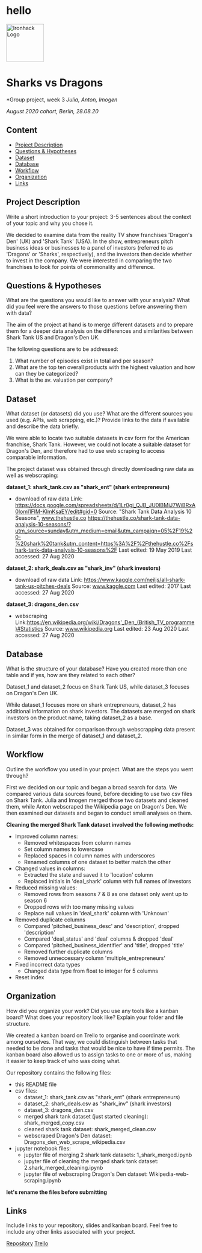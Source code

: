 # hello

<img src="https://bit.ly/2VnXWr2" alt="Ironhack Logo" width="100"/>

# Sharks vs Dragons
*Group project, week 3
*Julia, Anton, Imogen*

*August 2020 cohort, Berlin, 28.08.20*

## Content
- [Project Description](#project-description)
- [Questions & Hypotheses](#questions-hypotheses)
- [Dataset](#dataset)
- [Database](#database)
- [Workflow](#workflow)
- [Organization](#organization)
- [Links](#links)

## Project Description
Write a short introduction to your project: 3-5 sentences about the context of your topic and why you chose it.

We decided to examine data from the reality TV show franchises 'Dragon's Den' (UK) and 'Shark Tank' (USA). In the show, entrepreneurs pitch business ideas or businesses to a panel of investors (referred to as 'Dragons' or 'Sharks', respectively), and the investors then decide whether to invest in the company. We were interested in comparing the two franchises to look for points of commonality and difference. 


## Questions & Hypotheses
What are the questions you would like to answer with your analysis? What did you feel were the answers to those questions before answering them with data?

The aim of the project at hand is to merge different datasets and to prepare them for a deeper data analysis on the differences and similarities between Shark Tank US and Dragon's Den UK.

The following questions are to be addressed:
1. What number of episodes exist in total and per season?
2. What are the top ten overall products with the highest valuation and how can they be categorized?
3. What is the av. valuation per company?

## Dataset
What dataset (or datasets) did you use? What are the different sources you used (e.g. APIs, web scrapping, etc.)? Provide links to the data if available and describe the data briefly.

We were able to locate two suitable datasets in csv form for the American franchise, Shark Tank. However, we could not locate a suitable dataset for Dragon's Den, and therefore had to use web scraping to access comparable information. 

The project dataset was obtained through directly downloading raw data as well as webscraping:

**dataset_1: shark_tank.csv as "shark_ent" (shark entrepreneurs)**
- download of raw data
Link: https://docs.google.com/spreadsheets/d/1Lr0gi_QJB_JU0lBMjJ7WiBRxA0loml1FlM-KlmKsaEY/edit#gid=0
Source: "Shark Tank Data Analysis 10 Seasons", www.thehustle.co
https://thehustle.co/shark-tank-data-analysis-10-seasons/?utm_source=sunday&utm_medium=email&utm_campaign=05%2F19%20-%20shark%20tank&utm_content=https%3A%2F%2Fthehustle.co%2Fshark-tank-data-analysis-10-seasons%2F
Last edited: 19 May 2019
Last accessed: 27 Aug 2020

**dataset_2: shark_deals.csv as "shark_inv" (shark investors)**
- download of raw data
Link: https://www.kaggle.com/neiljs/all-shark-tank-us-pitches-deals
Source: www.kaggle.com
Last edited: 2017
Last accessed: 27 Aug 2020

**dataset_3: dragons_den.csv**
- webscraping
Link:https://en.wikipedia.org/wiki/Dragons'_Den_(British_TV_programme)#Statistics 
Source: www.wikipedia.org
Last edited: 23 Aug 2020
Last accessed: 27 Aug 2020


## Database
What is the structure of your database? Have you created more than one table and if yes, how are they related to each other?

Dataset_1 and dataset_2 focus on Shark Tank US, while dataset_3 focuses on Dragon's Den UK.

While dataset_1 focuses more on shark entrepreneurs, dataset_2 has additional information on shark investors.
The datasets are merged on shark investors on the product name, taking dataset_2 as a base.

Dataset_3 was obtained for comparison through webscrapping data present in similar form in the merge of dataset_1 and dataset_2.


## Workflow
Outline the workflow you used in your project. What are the steps you went through?

First we decided on our topic and began a broad search for data. We compared various data sources found, before deciding to use two csv files on Shark Tank. Julia and Imogen merged those two datasets and cleaned them, while Anton webscraped the Wikipedia page on Dragon's Den. We then examined our datasets and began to conduct small analyses on them. 

**Cleaning the merged Shark Tank dataset involved the following methods:**
- Improved column names:
    - Removed whitespaces from column names
    - Set column names to lowercase
    - Replaced spaces in column names with underscores
    - Renamed columns of one dataset to better match the other
- Changed values in columns:
    - Extracted the state and saved it to 'location' column
    - Replaced initials in 'deal_shark' column with full names of investors
- Reduced missing values:
    - Removed rows from seasons 7 & 8 as one dataset only went up to season 6
    - Dropped rows with too many missing values
    - Replace null values in 'deal_shark' column with 'Unknown'
- Removed duplicate columns
    - Compared 'pitched_business_desc' and 'description', dropped 'description'
    - Compared 'deal_status' and 'deal' columns & dropped 'deal'
    - Compared 'pitched_business_identifier' and 'title', dropped 'title'
    - Removed further duplicate columns
    - Removed unneccessary column 'multiple_entrepreneurs'
- Fixed incorrect data types
    - Changed data type from float to integer for 5 columns
- Reset index


## Organization
How did you organize your work? Did you use any tools like a kanban board?
What does your repository look like? Explain your folder and file structure.


We created a kanban board on Trello to organise and coordinate work among ourselves. That way, we could distinguish between tasks that needed to be done and tasks that would be nice to have if time permits. The kanban board also allowed us to assign tasks to one or more of us, making it easier to keep track of who was doing what. 


Our repository contains the following files:
- this README file
- csv files:
    - dataset_1: shark_tank.csv as "shark_ent" (shark entrepreneurs)
    - dataset_2: shark_deals.csv as "shark_inv" (shark investors)
    - dataset_3: dragons_den.csv
    - merged shark tank dataset (just started cleaning): shark_merged_copy.csv
    - cleaned shark tank dataset: shark_merged_clean.csv
    - webscraped Dragon's Den dataset: Dragons_den_web_scrape_wikipedia.csv
- jupyter notebook files:
    - jupyter file of merging 2 shark tank datasets: 1_shark_merged.ipynb
    - jupyter file of cleaning the merged shark tank dataset: 2.shark_merged_cleaning.ipynb
    - jupyter file of webscraping Dragon's Den dataset: Wikipedia-web-scraping.ipynb

**let's rename the files before submitting** 


## Links
Include links to your repository, slides and kanban board. Feel free to include any other links associated with your project.

[Repository](https://github.com/fctonio/Shark_vs_dragons) 
[Trello](https://trello.com/b/HXCiA8Xj/sharks-vs-dragons)
